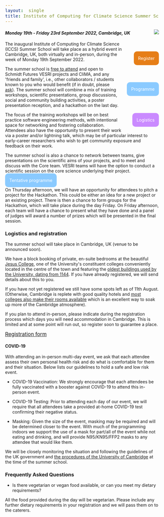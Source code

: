 ```yaml
---
layout:  single
title: Institute of Computing for Climate Science Summer School 2022
---
```

<style>
div {
  font-size:12.5pt;
  text-align:justify;
}
td {
  font-size:11pt;
}
table {
  width: 110%;
}
.page__title {
  margin-top: 1em;
  margin-bottom: 0em;
}
.floater {
  float:right;
  margin-left: 2em;
  margin-bottom: 1em;
}
a.button {
  background: rgb(230, 126, 23);
  padding: 1em;
  border-radius: 10px;
  color: white;
  text-decoration: none;
  cursor: pointer;
  display: block-level;
  margin-top: 3em;
  margin-bottom: 1em;
  clear: right;
}
a.button:hover {
  background: rgb(245, 152, 66);
}
a.button:active {
  background: rgb(214, 127, 47);
}
a.programme {
  background: rgb(138, 202, 255);  
}
a.programme:hover {
  background: rgb(153, 209, 255);  
}
a.programme:active {
  background: rgb(102, 186, 255);  
}
a.logistics {
  background: rgb(202, 138, 255);  
}
a.logistics:hover {
  background: rgb(209, 153, 255);  
}
a.logistics:active {
  background: rgb(186, 102, 255);  
}

</style>

<img src="https://live.staticflickr.com/65535/48142231042_2ffd1bf1ba_m.jpg" class="floater /">

<a href="https://web.miniextensions.com/FYT8fFDcuuDlvWEN6Cdg" class="button floater">Register</a>
<a href="https://cambridge-iccs.github.io/summerschool-programme.html" class="button floater programme">Programme</a>
<a href="https://cambridge-iccs.github.io/summerschool-logistics.html" class="button floater logistics">Logistics</a>

<h4><i>Monday 19th - Friday 23rd September 2022, Cambridge, UK</i></h4>




The inaugural Institute of Computing for Climate Science (ICCS) Summer School will take place as a hybrid event in Cambridge, UK, both virtually and in-person, during the week of Monday 19th September 2022.

The summer school is <span style="text-decoration:underline">free to attend</span> and open to Schmidt Futures VESRI projects and CliMA, and any 'friends and family', i.e., other collaborators / students known to you who would benefit (if in doubt, please [ask](mailto:dao29@cam.ac.uk)). The summer school will combine a mix of training workshops, scientific
presentations, group discussions, social and community building activities, a poster presentation reception, and a hackathon on the last day. 

The focus of the training workshops will be on best practice software engineering methods, with intentional space for networking and fostering collaboration.
Attendees also have the opportunity to present their work via a poster and/or lightning talk, which 
may be of particular interest to early-career researchers who wish to get community exposure and feedback on their work.

The summer school is also a chance to network between teams, give presentations on the scientific aims of your projects, and to meet and discuss with the Core team. VESRI teams will have the option to conduct a scientific session on the core science underlying their project.


<a href="https://cambridge-iccs.github.io/summerschool-programme.html" class="button programme">Tentative programme</a>

<!--
The current sketch of the programme is as follows:

|                | Morning                    | Afternoon                                       |
| -------------- | -------                    | ----------------------------------------------- |
| Mon 19th    | <i><span style='color:#999;'>Arrival</span>                           | Poster reception with lunch + Welcome keynote + Science talk |
| Tue 20th   | Training workshops (x2)    | Training workshop + scientific session + discussion groups |
| Wed 21st | Training workshop + scientific session  | Lightning talks + __Excursion ([punting](https://en.wikipedia.org/wiki/Punt_(boat)) tour) followed by banquet in college__ |
| Thu 22nd  | Training workshop + scientific session | Discussion groups + Lightning talks + Hackathon pitches |
| Fri 23rd    | Hackathon | Hackathon + presentations, culminating in prizes |

Likely training workshop topics:

  * Verification and testing
  * Pairing and code review
  * Using Git and GitHub effectively
  * Training machine learning models
  * "Green in Code" course (how to write less resource intensive code)
-->

On Thursday afternoon, we will have an opportunity for attendees to pitch a project for the Hackathon. This could
be either an idea for a new project or an existing project. There is then a chance to form groups for the
Hackathon, which will take place during the day Friday. On Friday afternoon, each team will have a chance to present
what they have done and a panel of judges will award a number of prizes which will be presented in the final
session.

### Logistics and registration

The summer school will take place in Cambridge, UK (venue to be announced soon).
  
We have a block booking of private, en-suite bedrooms at the beautiful [Jesus College](https://www.jesus.cam.ac.uk/conferences/accommodation/conference-accommodation), one of the University's constituent colleges conveniently located in the centre of the town and featuring the [oldest buildings used by the University, dating from 1144](https://en.wikipedia.org/wiki/Jesus_College,_Cambridge). If you have already registered, we will send details about this to you. 

If you have not yet registered we still have some spots left as of 11th August. (Otherwise, Cambridge is replete with good quality hotels and [most colleges also make their rooms available](https://www.universityrooms.com/en-GB/city/cambridge/home/?gclid=Cj0KCQjw-JyUBhCuARIsANUqQ_KO7BKHd9D9yhAt5q80cBarTw0ltRwbJ-GHXpl-zjx4eiIgEqdPeJQaAjzcEALw_wcB) which is an excellent way to soak up more of the Cambridge atmosphere).

If you plan to attend in-person, please indicate during the registration process which days you will need accommodation in Cambridge. This is limited and at some point will run out, so register soon to guarantee a place.

<span style="font-size:larger;">[Registration form](https://web.miniextensions.com/FYT8fFDcuuDlvWEN6Cdg)</span>
  
#### COVID-19
  
With attending an in-person multi-day event, we ask that each attendee assess their own personal health risk and do what is comfortable for them and their situation. Below lists our guidelines to hold a safe and low risk event.

- COVID-19 Vaccination: We strongly encourage that each attendees be fully vaccinated with a booster against COVID-19 to attend this in-person event.

- COVID-19 Testing: Prior to attending each day of our event, we will require that all attendees take a provided at-home COVID-19 test confirming their negative status.
  
- Masking: Given the size of the event, masking may be required and will be determined closer to the event. With much of the programming indoors we support the use of a mask for part/all of the event while not eating and drinking, and will provide N95/KN95/FFP2 masks to any attendee that would like them. 

We will be closely monitoring the situation and following the guidelines of the UK government and [the procedures of the University of Cambridge](https://www.cam.ac.uk/coronavirus) at the time of the summer school.
  
<a name="faq" id="faq"><h3> Frequently Asked Questions</h3></a>

- Is there vegetarian or vegan food available, or can you meet my dietary requirements?

All the food provided during the day will be vegetarian. Please include any further dietary requirements in your registration and we will pass them on to the caterers.

